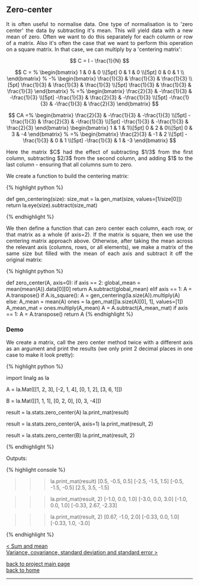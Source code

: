 ## Zero-center

<div style="text-align: justify">
<p>It is often useful to normalise data. One type of normalisation is to 'zero
center' the data by subtracting it's mean. This will yield data with a new mean
of zero. Often we want to do this separately for each column or row of a
matrix. Also it's often the case that we want to perform this operation on a
square matrix. In that case, we can multiply by a 'centering matrix':</p> 
</div>

$$
C = I - \frac{1}{N}
$$

$$
C = %
  \begin{bmatrix}
    1 & 0 & 0 \\[5pt]
    0 & 1 & 0 \\[5pt]
    0 & 0 & 1 \\
  \end{bmatrix}
    %
    -%
  \begin{bmatrix}
    \frac{1}{3} & \frac{1}{3} & \frac{1}{3} \\[5pt]
    \frac{1}{3} & \frac{1}{3} & \frac{1}{3} \\[5pt]
    \frac{1}{3} & \frac{1}{3} & \frac{1}{3}
  \end{bmatrix}
  %
  =%
  \begin{bmatrix}
    \frac{2}{3} & -\frac{1}{3} & -\frac{1}{3} \\[5pt]
    -\frac{1}{3} & \frac{2}{3} & -\frac{1}{3} \\[5pt]
    -\frac{1}{3} & -\frac{1}{3} & \frac{2}{3}
  \end{bmatrix}
$$

$$
CA =%
  \begin{bmatrix}
    \frac{2}{3} & -\frac{1}{3} & -\frac{1}{3} \\[5pt]
    -\frac{1}{3} & \frac{2}{3} & -\frac{1}{3} \\[5pt]
    -\frac{1}{3} & -\frac{1}{3} & \frac{2}{3}
  \end{bmatrix}
  \begin{bmatrix}
    1 & 1 & 1\\[5pt]
    0 & 2 & 0\\[5pt]
    0 & 3 & -4
  \end{bmatrix}
  %
  =%
  \begin{bmatrix}
     \frac{2}{3} & -1 & 2 \\[5pt]
    -\frac{1}{3} & 0 & 1 \\[5pt]
    -\frac{1}{3} & 1 & -3
  \end{bmatrix}
$$

<div style="text-align: justify">
<p>Here the matrix $C$ had the effect of subtracting $1/3$ from the first
column, subtracting $2/3$ from the second column, and adding $1$ to the last
column - ensuring that all columns sum to zero.</p>

We create a function to build the centering matrix:
</div>

{% highlight python %}

def gen_centering(size):
    size_mat = la.gen_mat(size, values=[1/size[0]])
    return la.eye(size).subtract(size_mat)

{% endhighlight %}

<div style="text-align: justify">
<p>We then define a function that can zero center each column, each row, or
that matrix as a whole (if axis=2). If the matrix is square, then we use the
centering matrix approach above. Otherwise, after taking the mean across the
relevant axis (columns, rows, or all elements), we make a matrix of the same
size but filled with the mean of each axis and subtract it off the original
matrix:</p>
</div>

{% highlight python %}

def zero_center(A, axis=0):
    if axis == 2:
        global_mean = mean(mean(A)).data[0][0]
        return A.subtract(global_mean)
    elif axis == 1:
        A = A.transpose()
    if A.is_square():
        A = gen_centering(la.size(A)).multiply(A)
    else:
        A_mean = mean(A)
        ones = la.gen_mat([la.size(A)[0], 1], values=[1])
        A_mean_mat = ones.multiply(A_mean)
        A = A.subtract(A_mean_mat)
    if axis == 1:
        A = A.transpose()
    return A
{% endhighlight %}

### Demo

<div style="text-align: justify">
<p>We create a matrix, call the zero center method twice with a different axis
as an argument and print the results (we only print 2 decimal places in one
case to make it look pretty):</p>
</div>

{% highlight python %}

import linalg as la

A = la.Mat([[1, 2, 3],
            [-2, 1, 4],
            [0, 1, 2],
            [3, 6, 1]])

B = la.Mat([[1, 1, 1],
            [0, 2, 0],
            [0, 3, -4]])

result = la.stats.zero_center(A)
la.print_mat(result)

result = la.stats.zero_center(A, axis=1)
la.print_mat(result, 2)

result = la.stats.zero_center(B)
la.print_mat(result, 2)

{% endhighlight %}

Outputs:

{% highlight console %}

>>> la.print_mat(result)
[0.5, -0.5, 0.5]
[-2.5, -1.5, 1.5]
[-0.5, -1.5, -0.5]
[2.5, 3.5, -1.5]

>>> la.print_mat(result, 2)
[-1.0, 0.0, 1.0]
[-3.0, 0.0, 3.0]
[-1.0, 0.0, 1.0]
[-0.33, 2.67, -2.33]

>>> la.print_mat(result, 2)
[0.67, -1.0, 2.0]
[-0.33, 0.0, 1.0]
[-0.33, 1.0, -3.0]

{% endhighlight %}

[< Sum and mean](./sum_and_mean.md)\
[Variance, covariance, standard deviation and standard error >](./var_covar_stddev_stderr.md)

[back to project main page](./stats_from_scratch.md)\
[back to home](../index.md)

---
<script src="https://utteranc.es/client.js"
        repo="Matt-A-Bennett/Matt-A-Bennett.github.io"
        issue-term="https://matt-a-bennett.github.io/stats_from_scratch/zero_center_and_zscore.html"
        theme="github-light"
        crossorigin="anonymous"
        async>
</script>

